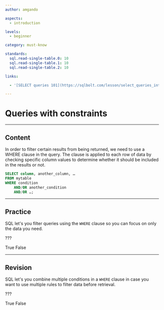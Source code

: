 ```yaml
---
author: amgando

aspects:
  - introduction

levels:
  - beginner

category: must-know

standards:
  sql.read-single-table.0: 10
  sql.read-single-table.1: 10
  sql.read-single-table.2: 10

links:

  - '[SELECT queries 101](https://sqlbolt.com/lesson/select_queries_introduction){documentation}'

---
```


# Queries with constraints

---
## Content

In order to filter certain results from being returned, we need to use a WHERE clause in the query. The clause is applied to each row of data by checking specific column values to determine whether it should be included in the results or not.

```sql
SELECT column, another_column, …
FROM mytable
WHERE condition
    AND/OR another_condition
    AND/OR …;
```

---
## Practice

SQL let's you filter queries using the `WHERE` clause so you can focus on only the data you need.

???

True
False

---
## Revision

SQL let's you combine multiple conditions in a `WHERE` clause in case you want to use multiple rules to filter data before retrieval.

???

True
False

